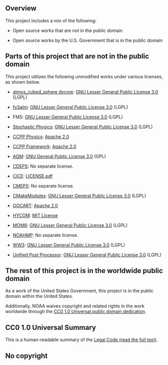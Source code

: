 ## Overview

This project includes a mix of the following:

- Open source works that are not in the public domain

- Open source works by the U.S. Government that is in the public domain

## Parts of this project that are not in the public domain

This project utilizes the following unmodified works under various licenses, as shown below.

- [atmos_cubed_sphere dycore](https://github.com/NOAA-GFDL/GFDL_atmos_cubed_sphere): [GNU Lesser General Public License 3.0](https://www.gnu.org/licenses/lgpl-3.0.en.html) (LGPL)

- [fv3atm](https://github.com/NOAA-EMC/fv3atm): [GNU Lesser General Public License 3.0](https://www.gnu.org/licenses/lgpl-3.0.en.html) (LGPL)

- FMS: [GNU Lesser General Public License 3.0](https://www.gnu.org/licenses/lgpl-3.0.en.html) (LGPL)

- [Stochastic Physics](https://github.com/NOAA-PSL/stochastic_physics): [GNU Lesser General Public License 3.0](https://www.gnu.org/licenses/lgpl-3.0.en.html) (LGPL)

- [CCPP Physics](https://github.com/ufs-community/ccpp-physics): [Apache 2.0](https://www.apache.org/licenses/LICENSE-2.0)

- [CCPP Framework](https://github.com/NCAR/ccpp-framework): [Apache 2.0](https://www.apache.org/licenses/LICENSE-2.0)

- [AQM](https://github.com/NOAA-EMC/AQM): [GNU General Public License 3.0](https://www.gnu.org/licenses/gpl-3.0.en.html) (GPL)

- [CDEPS](https://github.com/NOAA-EMC/CDEPS): No separate license.

- [CICE](https://github.com/NOAA-EMC/CICE): [LICENSE.pdf](https://github.com/NOAA-EMC/CICE/blob/emc/develop/LICENSE.pdf)

- [CMEPS](https://github.com/NOAA-EMC/CMEPS): No separate license.

- [CMakeModules](https://github.com/NOAA-EMC/CMakeModules): [GNU Lesser General Public License 3.0](https://www.gnu.org/licenses/lgpl-3.0.en.html) (LGPL)

- [GOCART](https://github.com/GEOS-ESM/GOCART): [Apache 2.0](https://www.apache.org/licenses/LICENSE-2.0)

- [HYCOM](https://github.com/NOAA-EMC/HYCOM-src): [MIT License](https://opensource.org/license/mit/)

- [MOM6](https://github.com/NOAA-EMC/MOM6): [GNU Lesser General Public License 3.0](https://www.gnu.org/licenses/lgpl-3.0.en.html) (LGPL)

- [NOAHMP](https://github.com/NOAA-EMC/noahmp): No separate license.

- [WW3](https://github.com/NOAA-EMC/WW3): [GNU Lesser General Public License 3.0](https://www.gnu.org/licenses/lgpl-3.0.en.html) (LGPL)

- [Unified Post Processor](https://github.com/NOAA-EMC/UPP): [GNU Lesser General Public License 3.0](https://www.gnu.org/licenses/lgpl-3.0.en.html) (LGPL)


## The rest of this project is in the worldwide public domain

As a work of the United States Government, this project is in the public domain within the United States.

Additionally, NOAA waives copyright and related rights in the work worldwide through the [CC0 1.0 Universal public domain dedication](https://creativecommons.org/publicdomain/zero/1.0/).

## CC0 1.0 Universal Summary

This is a human-readable summary of the [Legal Code (read the full text)](https://creativecommons.org/publicdomain/zero/1.0/legalcode).

## No copyright
